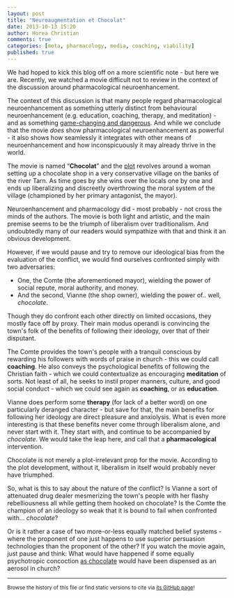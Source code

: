 ```yaml
---
layout: post
title: "Neuroaugmentation et Chocolat"
date: 2013-10-13 15:20
author: Horea Christian
comments: true
categories: [meta, pharmacology, media, coaching, viability] 
published: true
---
```


We had hoped to kick this blog off on a more scientific note -
but here we are.
Recently, we watched a movie difficult not to review in the context of the discussion around pharmacological neuroenhancement.

The context of this discussion is that many people regard pharmacological neuroenhancement as something utterly distinct from behavioural neuroenhancement (e.g. education, coaching, therapy, and meditation) -
and as something [game-changing and dangerous][mima2009].
And while we conclude that the movie *does* show pharmacological neuroenhancement as powerful - 
it also shows how seamlessly it integrates with other means of neuroenhancement and how inconspicuously it may already thrive in the world.

The movie is named “**Chocolat**” and the [plot](<http://en.wikipedia.org/w/index.php?title=Chocolat_(2000_film)&oldid=575140700#Plot>) revolves around a woman setting up a chocolate shop in a very conservative village on the banks of the river Tarn.
As time goes by she wins over the locals one by one and ends up liberalizing and discreetly overthrowing the moral system of the village (championed by her primary antagonist, the mayor).

<!-- more -->

Neuroenhancement and pharmacology did - most probably - not cross the minds of the authors.
The movie is both light and artistic, and the main premise seems to be the triumph of liberalism over traditionalism.
And undoubtedly many of our readers would sympathize with that and think it an obvious development.

However, if we would pause and try to remove our ideological bias from the evaluation of the conflict, we would find ourselves confronted simply with two adversaries:

* One, the Comte (the aforementioned mayor), wielding the power of social repute, moral authority, and money.
* And the second, Vianne (the shop owner), wielding the power of.. well, *chocolate*.

Though they do confront each other directly on limited occasions, they mostly face off by proxy.
Their main modus operandi is convincing the town's folk of the benefits of following their ideology, over that of their disputant.

The Comte provides the town's people with a tranquil conscious by rewarding his followers with words of praise in church - this we could call **coaching**.
He also conveys the psychological benefits of following the Christian faith - which we could contextualize as encouraging **meditation** of sorts.
Not least of all, he seeks to instil proper manners, culture, and good social conduct - which we could see again as **coaching**, or as **education**.

Vianne does perform some **therapy** (for lack of a better word) on one particularly deranged character - 
but save for that, the main benefits for following her ideology are direct pleasure and anxiolysis.
What is even more interesting is that these benefits never come through liberalism alone, and never start with it.
They start with, and continue to be accompanied by *chocolate*.
We would take the leap here, and call that a **pharmacological** intervention.

Chocolate is not merely a plot-irrelevant prop for the movie.
According to the plot development, without it, liberalism in itself would probably never have triumphed.

So, what is this to say about the nature of the conflict? 
Is Vianne a sort of attenuated drug dealer mesmerizing the town's people with her flashy rebelliousness all while getting them hooked on chocolate?
Is the Comte the champion of an ideology so weak that it is bound to fail when confronted with... *chocolate*?

Or is it rather a case of two more-or-less equally matched belief systems -
where the proponent of one just happens to use superior persuasion technologies than the proponent of the other?
If you watch the movie again, just pause and think:
What would have happened if some equally psychotropic concoction [as chocolate][nasser2011] would have been dispensed as an aerosol in church?

[nasser2011]: http://www.ncbi.nlm.nih.gov/pubmed/21549138 "Nasser JA, Bradley LE, Leitzsch JB, Chohan O, Fasulo K, Haller J, Jaeger K, Szulanczyk B, Del Parigi A (2011). “Psychoactive effects of tasting chocolate and desire for more chocolate.”. Physiology and Behaviour 2011 Jul 25;104(1):117-21. doi: 10.1016/j.physbeh.2011.04.040"  
[mima2009]: http://www.ncbi.nlm.nih.gov/pubmed/19177803 "Mima T. “Social impact of recent advances in neuroscience”. Brain and Nerve 2009 Jan;61(1):18-26."

---
<sup>Browse the history of this file *or* find static versions to cite via [its GitHub page](https://github.com/TheChymera/neuroenhance/blob/master/source/_posts/2013-10-13-chocolat.markdown)!</sup>

